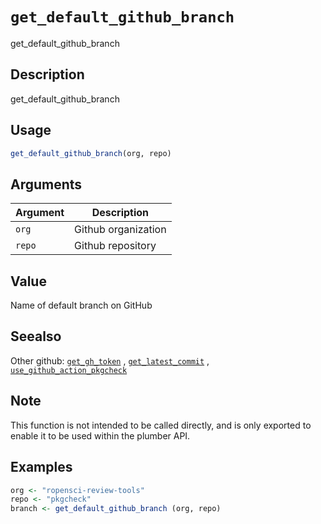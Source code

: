 # `get_default_github_branch`

get_default_github_branch


## Description

get_default_github_branch


## Usage

```r
get_default_github_branch(org, repo)
```


## Arguments

Argument      |Description
------------- |----------------
`org`     |     Github organization
`repo`     |     Github repository


## Value

Name of default branch on GitHub


## Seealso

Other github:
 [`get_gh_token`](#getghtoken) ,
 [`get_latest_commit`](#getlatestcommit) ,
 [`use_github_action_pkgcheck`](#usegithubactionpkgcheck)


## Note

This function is not intended to be called directly, and is only
 exported to enable it to be used within the plumber API.


## Examples

```r
org <- "ropensci-review-tools"
repo <- "pkgcheck"
branch <- get_default_github_branch (org, repo)
```


